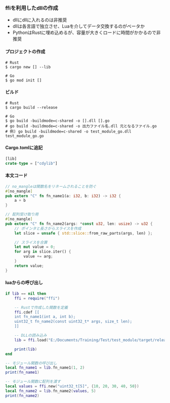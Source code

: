 ### ffiを利用したdllの作成
- dllにdllに入れるのは非推奨
- dllは各言語で独立させ、Luaを介してデータ交換するのがベータか
- PythonはRustに埋め込めるが、容量が大きくロードに時間がかかるので非推奨


#### プロジェクトの作成
```shell
# Rust
$ cargo new [] --lib

# Go
$ go mod init []
```

#### ビルド
```shell
# Rust
$ cargo build --release

# Go
$ go build -buildmode=c-shared -o [].dll [].go
# go build -buildmode=c-shared -o 出力ファイル名.dll 元となるファイル.go
# 例) go build -buildmode=c-shared -o test_module_go.dll test_module_go.go
```

#### Cargo.tomlに追記
```rust
[lib]
crate-type = ["cdylib"]
```

#### 本文コード
```rust
// no_mangleは関数名をリネームされることを防ぐ
#[no_mangle]
pub extern "C" fn fn_name1(a: i32, b: i32) -> i32 {
    a + b
}

// 配列受け取り用
#[no_mangle]
pub extern "C" fn fn_name2(args: *const u32, len: usize) -> u32 {
    // ポインタと長さからスライスを作成
    let slice = unsafe { std::slice::from_raw_parts(args, len) };

    // スライスを合算
    let mut value = 0;
    for arg in slice.iter() {
        value += arg;
    }
    return value;
}
```

#### luaからの呼び出し
```lua
if lib == nil then
    ffi = require("ffi")

    -- Rustで作成した関数を定義
    ffi.cdef [[
    int fn_name1(int a, int b);
    uint32_t fn_name2(const uint32_t* args, size_t len);
    ]]

    -- DLLの読み込み
    lib = ffi.load("E:/Documents/Training/Test/test_module/target/release/test_module.dll")

    print(lib)
end

-- モジュール関数の呼び出し
local fn_name1 = lib.fn_name1(1, 2)
print(fn_name1)

-- モジュール関数に配列を渡す
local values = ffi.new("uint32_t[5]", {10, 20, 30, 40, 50})
local fn_name2 = lib.fn_name2(values, 5)
print(fn_name2)

```